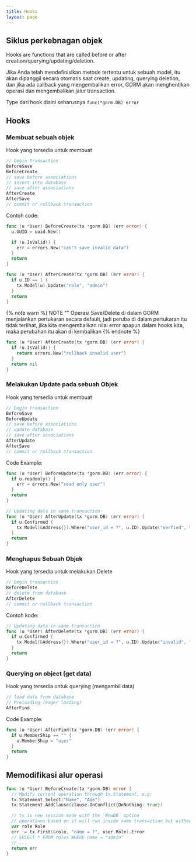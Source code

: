 ```yaml
---
title: Hooks
layout: page
---
```


## Siklus perkebnagan objek

Hooks are functions that are called before or after creation/querying/updating/deletion.

Jika Anda telah mendefinisikan metode tertentu untuk sebuah model, itu akan dipanggil secara otomatis saat create, updating, querying deletion, dan jika ada callback yang mengembalikan error, GORM akan menghentikan operasi dan mengembalikan jalur transaction.

Type dari hook disini seharusnya `func(*gorm.DB) error`

## Hooks

### Membuat sebuah objek

Hook yang tersedia untuk membuat

```go
// begin transaction
BeforeSave
BeforeCreate
// save before associations
// insert into database
// save after associations
AfterCreate
AfterSave
// commit or rollback transaction
```

Contoh code:

```go
func (u *User) BeforeCreate(tx *gorm.DB) (err error) {
  u.UUID = uuid.New()

  if !u.IsValid() {
    err = errors.New("can't save invalid data")
  }
  return
}

func (u *User) AfterCreate(tx *gorm.DB) (err error) {
  if u.ID == 1 {
    tx.Model(u).Update("role", "admin")
  }
  return
}
```

{% note warn %}
NOTE "" Operasi Save/Delete di dalam GORM menjalankan pertukaran secara default, jadi peruba di dalam pertukaran itu tidak terlihat, jika kita mengembalikan nilai error apapun dalam hooks kita, maka perubahan itu akan di kembalikan
{% endnote %}

```go
func (u *User) AfterCreate(tx *gorm.DB) (err error) {
  if !u.IsValid() {
    return errors.New("rollback invalid user")
  }
  return nil
}
```

### Melakukan Update pada sebuah Objek

Hook yang tersedia untuk membuat

```go
// begin transaction
BeforeSave
BeforeUpdate
// save before associations
// update database
// save after associations
AfterUpdate
AfterSave
// commit or rollback transaction
```

Code Example:

```go
func (u *User) BeforeUpdate(tx *gorm.DB) (err error) {
  if u.readonly() {
    err = errors.New("read only user")
  }
  return
}

// Updating data in same transaction
func (u *User) AfterUpdate(tx *gorm.DB) (err error) {
  if u.Confirmed {
    tx.Model(&Address{}).Where("user_id = ?", u.ID).Update("verfied", true)
  }
  return
}
```

### Menghapus Sebuah Objek

Hook yang tersedia untuk melakukan Delete

```go
// begin transaction
BeforeDelete
// delete from database
AfterDelete
// commit or rollback transaction
```

Contoh kode:

```go
// Updating data in same transaction
func (u *User) AfterDelete(tx *gorm.DB) (err error) {
  if u.Confirmed {
    tx.Model(&Address{}).Where("user_id = ?", u.ID).Update("invalid", false)
  }
  return
}
```

### Querying on object (get data)

Hook yang tersedia untuk querying (mengambil data)

```go
// load data from database
// Preloading (eager loading)
AfterFind
```

Code Example:

```go
func (u *User) AfterFind(tx *gorm.DB) (err error) {
  if u.MemberShip == "" {
    u.MemberShip = "user"
  }
  return
}
```

## Memodifikasi alur operasi

```go
func (u *User) BeforeCreate(tx *gorm.DB) error {
  // Modify current operation through tx.Statement, e.g:
  tx.Statement.Select("Name", "Age")
  tx.Statement.AddClause(clause.OnConflict{DoNothing: true})

  // tx is new session mode with the `NewDB` option
  // operations based on it will run inside same transaction but without any current conditions
  var role Role
  err := tx.First(&role, "name = ?", user.Role).Error
  // SELECT * FROM roles WHERE name = "admin"
  // ...
  return err
}
```
